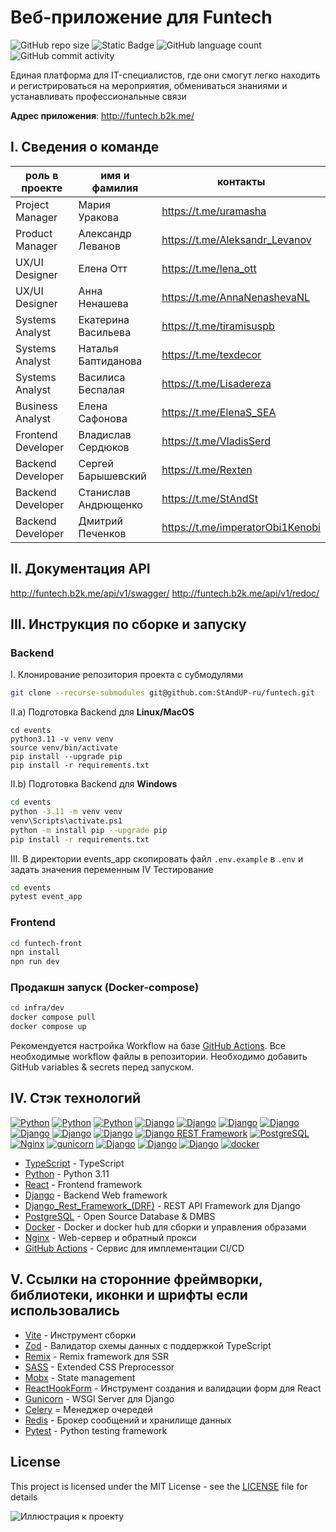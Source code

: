 # Веб-приложение для Funtech
![GitHub repo size](https://img.shields.io/github/repo-size/StAndUP-ru/events?) 
![Static Badge](https://img.shields.io/badge/test_coverage-92%25-F) 
![GitHub language count](https://img.shields.io/github/languages/count/StAndUP-ru/events)
![GitHub commit activity](https://img.shields.io/github/commit-activity/w/StAndUP-ru/events)
  
Единая платформа для IT-специалистов, где они смогут легко находить и регистрироваться на мероприятия, обмениваться знаниями и устанавливать профессиональные связи
  
**Адрес приложения**: http://funtech.b2k.me/

## I. Сведения о команде

| роль в проекте | имя и фамилия | контакты 
| ------ | ------ |  ------ |
| Project Manager |  Мария Уракова  | https://t.me/uramasha
| Product Manager | Александр Леванов  | https://t.me/Aleksandr_Levanov
| UX/UI Designer | Елена Отт | https://t.me/lena_ott
| UX/UI Designer | Анна Ненашева | https://t.me/AnnaNenashevaNL
| Systems Analyst | Екатерина Васильева | https://t.me/tiramisuspb
| Systems Analyst | Наталья Баптиданова  | https://t.me/texdecor
| Systems Analyst | Василиса Беспалая  | https://t.me/Lisadereza
| Business Analyst | Елена Сафонова  | https://t.me/ElenaS_SEA
| Frontend Developer | Владислав Сердюков | https://t.me/VladisSerd
| Backend Developer | Сергей Барышевский  | https://t.me/Rexten
| Backend Developer | Станислав Андрющенко | https://t.me/StAndSt
| Backend Developer | Дмитрий Печенков | https://t.me/imperatorObi1Kenobi


## II. Документация API
http://funtech.b2k.me/api/v1/swagger/
http://funtech.b2k.me/api/v1/redoc/
## III. Инструкция по сборке и запуску
### Backend
I. Клонирование репозитория проекта с субмодулями
```sh
git clone --recurse-submodules git@github.com:StAndUP-ru/funtech.git
```
II.a) Подготовка Backend для **Linux/MacOS**
```
cd events
python3.11 -v venv venv
source venv/bin/activate
pip install --upgrade pip
pip install -r requirements.txt
```
II.b) Подготовка Backend для **Windows**
```sh
cd events
python -3.11 -m venv venv
venv\Scripts\activate.ps1
python -m install pip --upgrade pip
pip install -r requirements.txt
```
III. В директории events_app скопировать файл `.env.example` в `.env` и задать значения переменным
IV Тестирование
```sh
cd events
pytest event_app
```
### Frontend
```sh
cd funtech-front
npn install
npn run dev
```
### Продакшн запуск (Docker-compose)
```sh
cd infra/dev
docker compose pull
docker compose up
```
Рекомендуется настройка Workflow на базе [GitHub Actions]. Все необходимые workflow файлы в репозитории. Необходимо добавить GitHub variables & secrets перед запуском.
## IV. Cтэк технологий 
[![Python](https://img.shields.io/badge/-Python-464646?style=flat-square&logo=Python)]([Python])
[![Python](https://img.shields.io/badge/-TypeScript-464646?style=flat-square&logo=TypeScript)]([Typescript])
[![Python](https://img.shields.io/badge/-React-464646?style=flat-square&logo=React)]([React])
[![Django](https://img.shields.io/badge/-Vite-464646?style=flat-square&logo=Vite)]([Vite])
[![Django](https://img.shields.io/badge/-Zod-464646?style=flat-square&logo=Zod)]([Zod])
[![Django](https://img.shields.io/badge/-Remix-464646?style=flat-square&logo=Remix)]([Remix])
[![Django](https://img.shields.io/badge/-SASS-464646?style=flat-square&logo=SASS)]([SASS])
[![Django](https://img.shields.io/badge/-MobX-464646?style=flat-square&logo=Mobx)]([Mobx])
[![Django](https://img.shields.io/badge/-React_hook_form-464646?style=flat-square&logo=react%20hook%20form)]([ReactHookForm])
[![Django](https://img.shields.io/badge/-Django-464646?style=flat-square&logo=Django)]([Django])
[![Django REST Framework](https://img.shields.io/badge/-Django%20REST%20Framework-464646?style=flat-square&logo=Django%20REST%20Framework)]([Django_Rest_Framework_(DRF)])
[![PostgreSQL](https://img.shields.io/badge/-PostgreSQL-464646?style=flat-square&logo=PostgreSQL)]([PostgreSQL])
[![Nginx](https://img.shields.io/badge/-NGINX-464646?style=flat-square&logo=NGINX)]([Nginx])
[![gunicorn](https://img.shields.io/badge/-gunicorn-464646?style=flat-square&logo=gunicorn)]([Gunicorn])
[![Django](https://img.shields.io/badge/-Celery-464646?style=flat-square&logo=Celery)]([Celery])
[![Django](https://img.shields.io/badge/-Redis-464646?style=flat-square&logo=Redis)]([Redis])
[![Django](https://img.shields.io/badge/-Pytest-464646?style=flat-square&logo=Pytest)]([Pytest])
[![docker](https://img.shields.io/badge/-Docker-464646?style=flat-square&logo=docker)]([Docker])


- [TypeScript] - TypeScript
- [Python] - Python 3.11
- [React] - Frontend framework
- [Django] - Backend Web framework
- [Django_Rest_Framework_(DRF)] - REST API Framework для Django
- [PostgreSQL] - Open Source Database & DMBS
- [Docker] - Docker и docker hub для сборки и управления образами
- [Nginx] - Web-сервер и обратный прокси
- [GitHub Actions] - Сервис для имплементации CI/CD

## V. Cсылки на сторонние фреймворки, библиотеки, иконки и шрифты если использовались
- [Vite] - Инструмент сборки
- [Zod] - Валидатор схемы данных с поддержкой TypeScript
- [Remix] - Remix framework для SSR
- [SASS] - Extended CSS Preprocessor
- [Mobx] - State management
- [ReactHookForm] - Инструмент создания и валидации форм для React
- [Gunicorn] - WSGI Server для Django
- [Celery] = Менеджер очередей
- [Redis] - Брокер сообщений и хранилище данных
- [Pytest] - Python testing framework

## License

This project is licensed under the MIT License - see the [LICENSE] file for details

![Иллюстрация к проекту](http://funtech.b2k.me/assets/Illustration_Community-DXMb6J5j.png)

[//]: # (These are reference links used in the body of this note and get stripped out when the markdown processor does its job. There is no need to format nicely because it shouldn't be seen. Thanks SO - http://stackoverflow.com/questions/4823468/store-comments-in-markdown-syntax)

   [git-repo-url]: <https://github.com/StAndUP-ru/funtech.git>
   [Django]: <https://www.djangoproject.com>
   [Python]: <https://www.python.org/>
   [Typescript]: <https://www.typescriptlang.org/>
   [Django_Rest_Framework_(DRF)]: <https://www.django-rest-framework.org/>
   [PostgreSQL]: <https://www.postgresql.org/>
   [Nginx]: <https://nginx.org/ru/>
   [Gunicorn]: <https://gunicorn.org/>
   [Celery]: <https://docs.celeryq.dev/en/stable/>
   [Redis]: <https://redis.io/>
   [Pytest]: <https://pytest.org>
   [Dillinger.io]: <https://dillinger.io/>
   [React]: <https://react.dev/>
   [Vite]: <https://vitejs.dev/>
   [Zod]: <https://zod.dev/>
   [Remix]: <https://remix.run/>
   [SASS]: <https://sass-lang.com/>
   [Mobx]: <https://mobx.js.org/>
   [ReactHookForm]: <https://react-hook-form.com/>
   [Docker]: <https://www.docker.com/>
   [GitHub Actions]: <https://github.com/features/actions>
   [LICENSE]: <https://github.com/StAndUP-ru/funtech/blob/develop/LICENSE>
